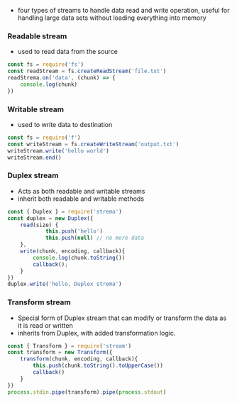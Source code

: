 - four types of streams to handle data read and write operation, useful for handling large data sets without loading everything into memory
### Readable stream
- used to read data from the source
```javascript
const fs = require('fs')
const readStream = fs.createReadStream('file.txt')
readStrema.on('data', (chunk) => {
	console.log(chunk)
})
```
### Writable stream
- used to write data to destination
```javascript
const fs = require('f')
const writeStream = fs.createWriteStream('output.txt')
writeStream.write('hello world')
writeStream.end()
```
### Duplex stream
- Acts as both readable and writable streams
- inherit both readable and writable methods
```javascript
const { Duplex } = require('strema')
const duplex = new Duplex({
	read(size) {
			this.push('hello')
			this.push(null) // no more data
	},
	write(chunk, encoding, callback){
		console.log(chunk.toString())
		callback();
	}
})
duplex.write('hello, Duplex strema')
```
### Transform stream
- Special form of Duplex stream that can modify or transform the data as it is read or written
- inherits from Duplex, with added transformation logic.
```javascript
const { Transform } = require('stream')
const transform = new Transform({
	transform(chunk, encoding, callback){
		this.push(chunk.toString().toUpperCase())
		callback()
	}
})
process.stdin.pipe(transform).pipe(process.stdout)
```